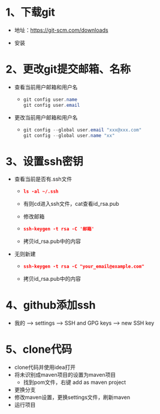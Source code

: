 # 1、下载git

- 地址：https://git-scm.com/downloads

- 安装

# 2、更改git提交邮箱、名称

- 查看当前用户邮箱和用户名

  - ```java
    git config user.name
    git config user.email
    ```

- 更改当前用户邮箱和用户名

  - ```java
    git config --global user.email "xxx@xxx.com"
    git config --global user.name "xx"
    ```

# 3、设置ssh密钥

- 查看当前是否有.ssh文件

  - ```json
    ls -al ~/.ssh
    ```

  - 有则cd进入ssh文件，cat查看id_rsa.pub

  - 修改邮箱

  - ```json
    ssh-keygen -t rsa -C '邮箱'
    ```

  - 拷贝id_rsa.pub中的内容

- 无则新建

  - ```json
    ssh-keygen -t rsa -C "your_email@example.com"
    ```

  - 拷贝id_rsa.pub中的内容

# 4、github添加ssh

- 我的 --> settings --> SSH and GPG keys --> new SSH key

# 5、clone代码

- clone代码并使用idea打开
- 将未识别成maven项目的设置为maven项目
  - 找到pom文件，右键 add as maven project
- 更换分支
- 修改maven设置，更换settings文件，刷新maven
- 运行项目

